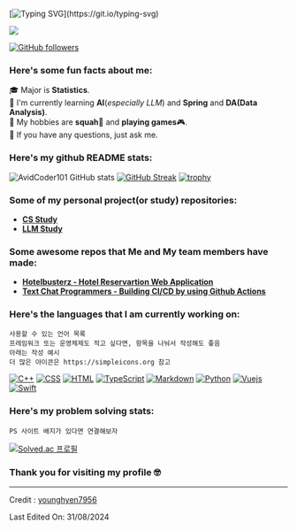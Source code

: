 [![Typing SVG](https://readme-typing-svg.herokuapp.com?font=Architects+Daughter&color=7AF79A&size=30&lines=Welcome+younghyens+github!)](https://git.io/typing-svg)

<img src="https://profile-counter.glitch.me/<younghyen7956>/count.svg">

[![GitHub followers](https://img.shields.io/github/followers/younghyen7956.svg?style=social&label=Followers)](https://github.com/younghyen7956?tab=followers)

<h3> Here's some fun facts about me: </h3>

🎓 Major is **Statistics**.  
🌱 I'm currently learning **AI**(*especially LLM*) and **Spring** and **DA(Data Analysis)**.  
🤔 My hobbies are **squah**🎾 and **playing games**🎮.  
💬 If you have any questions, just ask me.  

### Here's my github README stats:

![AvidCoder101 GitHub stats](https://github-readme-stats.vercel.app/api?username=younghyen7956&show_icons=true&theme=radical) 
[![GitHub Streak](https://github-readme-streak-stats.herokuapp.com/?user=younghyen7956&theme=radical)](https://git.io/streak-stats) 
[![trophy](https://github-profile-trophy.vercel.app/?username=younghyen7956)](https://github.com/ryo-ma/github-profile-trophy)

### Some of my personal project(or study) repositories:

- **[CS Study](https://github.com/younghyen7956/cs-study)**
- **[LLM Study](https://github.com/younghyen7956/llm-study)**

### Some awesome repos that Me and My team members have made:

- **[Hotelbusterz - Hotel Reservartion Web Application](https://github.com/Jh-jaehyuk/SKN01-2nd-5Team)**
- **[Text Chat Programmers - Building CI/CD by using Github Actions](https://github.com/Jh-jaehyuk/SKN01-3nd-1Team)**


### Here's the languages that I am currently working on:
```
사용할 수 있는 언어 목록
프레임워크 또는 운영체제도 적고 싶다면, 항목을 나눠서 작성해도 좋음
아래는 작성 예시
더 많은 아이콘은 https://simpleicons.org 참고
```

<p>
<a href="#"><img alt="C++" src="https://img.shields.io/badge/C%2B%2B-00599C?logo=cplusplus&logoColor=fff&style=flat"></a>
<a href="#"><img alt="CSS" src="https://img.shields.io/badge/CSS3-1572B6?logo=css3&logoColor=fff&style=flat"></a>
<a href="#"><img alt="HTML" src="https://img.shields.io/badge/HTML5-E34F26?logo=html5&logoColor=fff&style=flat"></a>
<a href="#"><img alt="TypeScript" src="https://img.shields.io/badge/TypeScript-F7DF1E?logo=typescript&logoColor=000&style=flat"></a>
<a href="https://www.markdownguide.org/"><img alt="Markdown" src="https://img.shields.io/badge/Markdown-000?logo=markdown&logoColor=fff&style=flat"></a>
<a href="https://www.python.org/"><img alt="Python" src="https://img.shields.io/badge/Python-3776AB?logo=python&logoColor=fff&style=flat"></a>
<a href="#"><img alt="Vuejs" src="https://img.shields.io/badge/Vue.js-4FC08D?logo=vue.js&logoColor=fff&style=flat"></a>
<a href="#"><img alt="Swift" src="https://img.shields.io/badge/Swift-F05138?logo=swift&logoColor=fff&style=flat"></a>
</p>


### Here's my problem solving stats:
```
PS 사이트 배지가 있다면 연결해보자
```

[![Solved.ac 프로필](http://mazassumnida.wtf/api/v2/generate_badge?boj=yoyh1234)](https://solved.ac/yoyh1234)

### Thank you for visiting my profile 🤓 

------

Credit : [younghyen7956](https://github.com/younghyen7956)

Last Edited On: 31/08/2024
